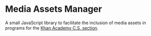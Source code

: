 # Media Assets Manager

A small JavaScript library to facilitate the inclusion of media assets in
programs for the [Khan Academy C.S.
section](https://www.khanacademy.org/cs).
